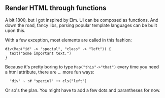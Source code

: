 ## Render HTML through functions

A bit 1800, but I got inspired by Elm. UI can be composed as functions. And down the road, fancy libs, parsing popular template languages can be built upon this.

With a few exception, most elements are called in this fashion:
```
div(Map("id" -> "speciul", "class" -> "left")) {
  text("Some important text.")
}
```

Because it's pretty boring to type ```Map("this"->"that")``` every time you need a html attribute, there are ... more fun ways:

```
  "div" ~ :# "speciul" ++ cls("left")
```

Or so's the plan. You might have to add a few dots and parantheses for now. 